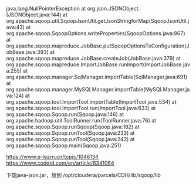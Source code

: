 
java.lang.NullPointerException
	at org.json.JSONObject.<init>(JSONObject.java:144)
	at org.apache.sqoop.util.SqoopJsonUtil.getJsonStringforMap(SqoopJsonUtil.java:43)
	at org.apache.sqoop.SqoopOptions.writeProperties(SqoopOptions.java:867)
	at org.apache.sqoop.mapreduce.JobBase.putSqoopOptionsToConfiguration(JobBase.java:393)
	at org.apache.sqoop.mapreduce.JobBase.createJob(JobBase.java:379)
	at org.apache.sqoop.mapreduce.ImportJobBase.runImport(ImportJobBase.java:255)
	at org.apache.sqoop.manager.SqlManager.importTable(SqlManager.java:691)
	at org.apache.sqoop.manager.MySQLManager.importTable(MySQLManager.java:124)
	at org.apache.sqoop.tool.ImportTool.importTable(ImportTool.java:534)
	at org.apache.sqoop.tool.ImportTool.run(ImportTool.java:633)
	at org.apache.sqoop.Sqoop.run(Sqoop.java:146)
	at org.apache.hadoop.util.ToolRunner.run(ToolRunner.java:76)
	at org.apache.sqoop.Sqoop.runSqoop(Sqoop.java:182)
	at org.apache.sqoop.Sqoop.runTool(Sqoop.java:233)
	at org.apache.sqoop.Sqoop.runTool(Sqoop.java:242)
	at org.apache.sqoop.Sqoop.main(Sqoop.java:251)
	
https://www.e-learn.cn/topic/1046134
https://www.codetd.com/en/article/6341064

下载java-json.jar，放到
/opt/cloudera/parcels/CDH/lib/sqoop/lib